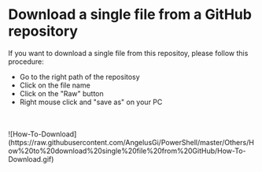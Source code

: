 # Download a single file from a GitHub repository

If you want to download a single file from this repositoy, please follow this procedure:
* Go to the right path of the repositosy
* Click on the file name
* Click on the "Raw" button
* Right mouse click and "save as" on your PC
<br>
<br>
![How-To-Download](https://raw.githubusercontent.com/AngelusGi/PowerShell/master/Others/How%20to%20download%20single%20file%20from%20GitHub/How-To-Download.gif)

